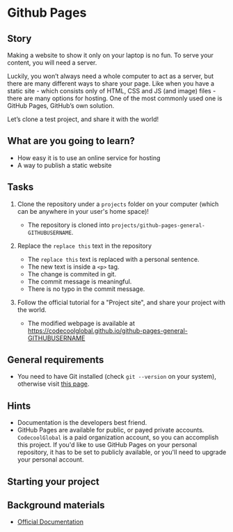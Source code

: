 # Github Pages

## Story

Making a website to show it only on your laptop is no fun.
To serve your content, you will need a server. 

Luckily, you won’t always need a whole computer to act as a server, 
but there are many different ways to share your page. 
Like when you have a static site - which consists only of HTML, CSS and JS (and image) files - 
there are many options for hosting. One of the most commonly used one is GitHub Pages, 
GitHub’s own solution.

Let’s clone a test project, and share it with the world!

## What are you going to learn?

- How easy it is to use an online service for hosting
- A way to publish a static website

## Tasks

1. Clone the repository under a `projects` folder on your computer (which can be anywhere in your user's home space)!
    - The repository is cloned into `projects/github-pages-general-GITHUBUSERNAME`.

2. Replace the `replace this` text in the repository
    - The `replace this` text is replaced with a personal sentence.
    - The new text is inside a `<p>` tag.
    - The change is commited in git.
    - The commit message is meaningful.
    - There is no typo in the commit message.

3. Follow the official tutorial for a "Project site", and share your project with the world.
    - The modified webpage is available at https://codecoolglobal.github.io/github-pages-general-GITHUBUSERNAME

## General requirements

- You need to have Git installed (check `git --version` on your system), otherwise visit [this page](https://git-scm.com/downloads).

## Hints

- Documentation is the developers best friend.
- GitHub Pages are available for public, or payed private accounts.
  `CodecoolGlobal` is a paid organization account, so you can accomplish this project.
  If you'd like to use GitHub Pages on your personal repository, it has to be set to publicly available, 
  or you'll need to upgrade your personal account.

## Starting your project



## Background materials

- <i class="far fa-exclamation"></i> [Official Documentation](https://pages.github.com/)
